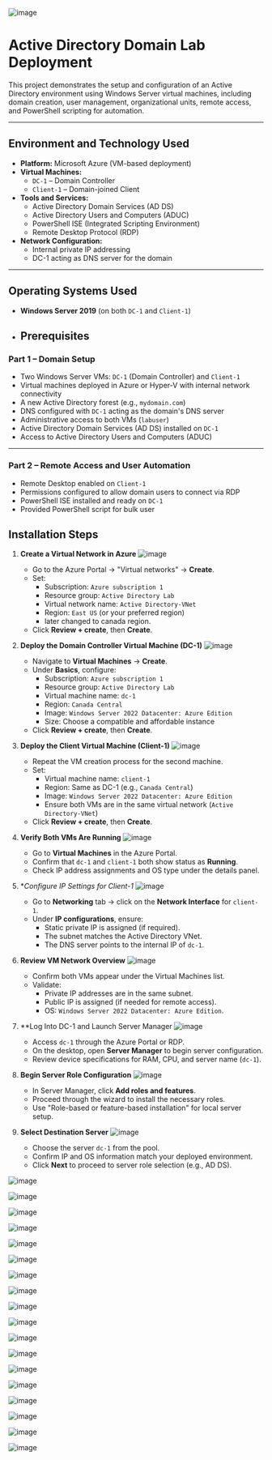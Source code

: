 ![image](https://github.com/user-attachments/assets/145b11f7-f99b-405f-a558-c5346a22ba00)

# Active Directory Domain Lab Deployment

This project demonstrates the setup and configuration of an Active Directory environment using Windows Server virtual machines, including domain creation, user management, organizational units, remote access, and PowerShell scripting for automation.

---

## Environment and Technology Used

- **Platform:** Microsoft Azure (VM-based deployment)
- **Virtual Machines:**
  - `DC-1` – Domain Controller
  - `Client-1` – Domain-joined Client
- **Tools and Services:**
  - Active Directory Domain Services (AD DS)
  - Active Directory Users and Computers (ADUC)
  - PowerShell ISE (Integrated Scripting Environment)
  - Remote Desktop Protocol (RDP)
- **Network Configuration:**
  - Internal private IP addressing
  - DC-1 acting as DNS server for the domain

---

## Operating Systems Used

- **Windows Server 2019** (on both `DC-1` and `Client-1`)

- ## Prerequisites

### Part 1 – Domain Setup

- Two Windows Server VMs: `DC-1` (Domain Controller) and `Client-1`
- Virtual machines deployed in Azure or Hyper-V with internal network connectivity
- A new Active Directory forest (e.g., `mydomain.com`)
- DNS configured with `DC-1` acting as the domain's DNS server
- Administrative access to both VMs (`labuser`)
- Active Directory Domain Services (AD DS) installed on `DC-1`
- Access to Active Directory Users and Computers (ADUC)

---

### Part 2 – Remote Access and User Automation

- Remote Desktop enabled on `Client-1`
- Permissions configured to allow domain users to connect via RDP
- PowerShell ISE installed and ready on `DC-1`
- Provided PowerShell script for bulk user

## Installation Steps

1. **Create a Virtual Network in Azure**
     ![image](https://github.com/user-attachments/assets/d0813d8c-b01c-4e07-807f-93fea22cde8f)
   - Go to the Azure Portal → "Virtual networks" → **Create**.
   - Set:
     - Subscription: `Azure subscription 1`
     - Resource group: `Active Directory Lab`
     - Virtual network name: `Active Directory-VNet`
     - Region: `East US` (or your preferred region)
     - later changed to canada region.
   - Click **Review + create**, then **Create**.

2. **Deploy the Domain Controller Virtual Machine (DC-1)**
     ![image](https://github.com/user-attachments/assets/87f83de6-736f-4479-a46c-c464ff8aa58c)
   - Navigate to **Virtual Machines** → **Create**.
   - Under **Basics**, configure:
     - Subscription: `Azure subscription 1`
     - Resource group: `Active Directory Lab`
     - Virtual machine name: `dc-1`
     - Region: `Canada Central`
     - Image: `Windows Server 2022 Datacenter: Azure Edition`
     - Size: Choose a compatible and affordable instance
   - Click **Review + create**, then **Create**.

3. **Deploy the Client Virtual Machine (Client-1)**
     ![image](https://github.com/user-attachments/assets/37ff8d4a-a037-4c4f-b67d-b5e2a0ecfd21)
   - Repeat the VM creation process for the second machine.
   - Set:
     - Virtual machine name: `client-1`
     - Region: Same as DC-1 (e.g., `Canada Central`)
     - Image: `Windows Server 2022 Datacenter: Azure Edition`
     - Ensure both VMs are in the same virtual network (`Active Directory-VNet`)
   - Click **Review + create**, then **Create**.

4. **Verify Both VMs Are Running**
     ![image](https://github.com/user-attachments/assets/37ff8d4a-a037-4c4f-b67d-b5e2a0ecfd21)
   - Go to **Virtual Machines** in the Azure Portal.
   - Confirm that `dc-1` and `client-1` both show status as **Running**.
   - Check IP address assignments and OS type under the details panel.

5. **Configure IP Settings for Client-1*
        ![image](https://github.com/user-attachments/assets/2f47a13c-1728-4056-ae59-d9fcffde6c65)
   - Go to **Networking** tab → click on the **Network Interface** for `client-1`.
   - Under **IP configurations**, ensure:
     - Static private IP is assigned (if required).
     - The subnet matches the Active Directory VNet.
     - The DNS server points to the internal IP of `dc-1`.

6. **Review VM Network Overview**
     ![image](https://github.com/user-attachments/assets/5ef16986-8374-4745-be3c-ad056d7863d9)
   - Confirm both VMs appear under the Virtual Machines list.
   - Validate:
     - Private IP addresses are in the same subnet.
     - Public IP is assigned (if needed for remote access).
     - OS: `Windows Server 2022 Datacenter: Azure Edition`.

7. **Log Into DC-1 and Launch Server Manager
![image](https://github.com/user-attachments/assets/1f9c4313-59ba-4cba-83d5-31f084654c46)
   - Access `dc-1` through the Azure Portal or RDP.
   - On the desktop, open **Server Manager** to begin server configuration.
   - Review device specifications for RAM, CPU, and server name (`dc-1`).

8. **Begin Server Role Configuration**
    ![image](https://github.com/user-attachments/assets/47216e96-1734-44ce-9a00-31c35fb22b98)
   - In Server Manager, click **Add roles and features**.
   - Proceed through the wizard to install the necessary roles.
   - Use "Role-based or feature-based installation" for local server setup.

9. **Select Destination Server**
    ![image](https://github.com/user-attachments/assets/e4458fba-e325-4078-8521-b997d14a9d37)
   - Choose the server `dc-1` from the pool.
   - Confirm IP and OS information match your deployed environment.
   - Click **Next** to proceed to server role selection (e.g., AD DS).















![image](https://github.com/user-attachments/assets/e4458fba-e325-4078-8521-b997d14a9d37)

![image](https://github.com/user-attachments/assets/17cd520c-df11-439f-af64-da2016787103)

![image](https://github.com/user-attachments/assets/e1d5aa9c-94a6-4e09-a072-68ad3cd59df2)

![image](https://github.com/user-attachments/assets/255f94db-d673-4a44-8145-46a87d0f3016)

![image](https://github.com/user-attachments/assets/dc32cb13-fb9f-40b4-bf14-b1a7b00bf6ec)

![image](https://github.com/user-attachments/assets/d6188123-b10b-4544-9c02-92936aeaee24)

![image](https://github.com/user-attachments/assets/7594d0a4-f53c-41b7-b337-e994b9edad0a)

![image](https://github.com/user-attachments/assets/90bb3999-0c47-4b53-be8f-e9bb5a685456)

![image](https://github.com/user-attachments/assets/9d4444ee-828f-4087-ab0d-dcee125ce30b)

![image](https://github.com/user-attachments/assets/7d3ab057-c533-4614-bd72-a4fac5bc91d9)

![image](https://github.com/user-attachments/assets/27a6df98-286b-48d1-882b-ac52951d4a2b)

![image](https://github.com/user-attachments/assets/6cf7841d-606e-423e-854d-0e8d2b610456)

![image](https://github.com/user-attachments/assets/c02bdb75-71ea-4175-a2fd-ecf004fcd847)

![image](https://github.com/user-attachments/assets/784e8b6a-c4c5-4230-937d-41b09f5172bb)

![image](https://github.com/user-attachments/assets/4d93f123-d0b8-45a4-a7f2-bbed37801aa5)

![image](https://github.com/user-attachments/assets/0865252e-976f-4fa8-9c99-49e0627dd6ce)

![image](https://github.com/user-attachments/assets/bbe1b2a6-ba5d-42ce-9267-a7e8fcd3e427)

![image](https://github.com/user-attachments/assets/cefc0515-9673-490b-a8ae-574ebafd8d6d)

















